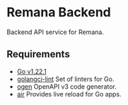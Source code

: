 # Remana Backend

Backend API service for Remana.

## Requirements
- [Go v1.22.1](https://go.dev/dl/)
- [golangci-lint](https://github.com/golangci/golangci-lint)
	Set of linters for Go.
- [ogen](https://github.com/ogen-go/ogen)
	OpenAPI v3 code generator.
- [air](https://github.com/cosmtrek/air)
	Provides live reload for Go apps.
